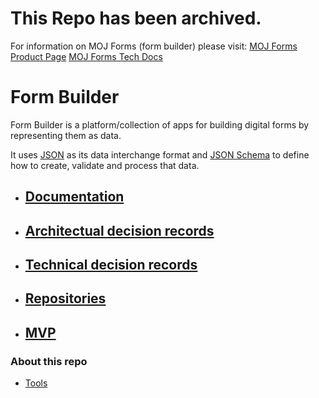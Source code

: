 # This Repo has been archived.
For information on MOJ Forms (form builder) please visit:
[MOJ Forms Product Page](https://moj-forms.service.justice.gov.uk/)
[MOJ Forms Tech Docs](https://ministryofjustice.github.io/moj-forms-tech-docs/)


# Form Builder

Form Builder is a platform/collection of apps for building digital forms by representing them as data.

It uses [JSON](documentation/glossary.md#json-and-json-schema) as its data interchange format and [JSON Schema](documentation/glossary.md#json-schema) to define how to create, validate and process that data.

- ## [Documentation](documentation/documentation.md)

- ## [Architectual decision records](decisions/README.md)

- ## [Technical decision records](technical/README.md)

- ## [Repositories](repositories.md)

- ## [MVP](documetation/moj-forms/mvp.md)



### About this repo
- [Tools](tools.md)
